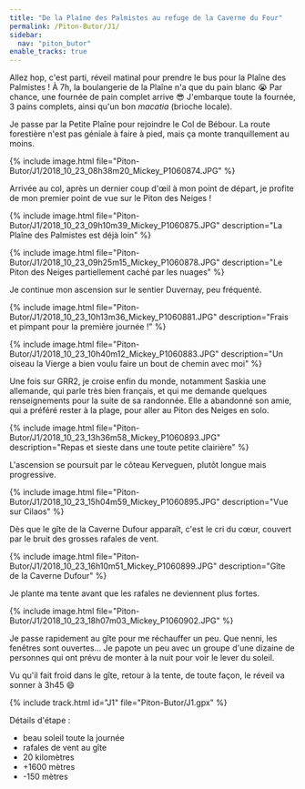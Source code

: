 ```yaml
---
title: "De la Plaîne des Palmistes au refuge de la Caverne du Four"
permalink: /Piton-Butor/J1/
sidebar:
  nav: "piton_butor"
enable_tracks: true
---
```


Allez hop, c'est parti, réveil matinal pour prendre le bus pour la Plaîne des Palmistes !
À 7h, la boulangerie de la Plaîne n'a que du pain blanc :sob:
Par chance, une fournée de pain complet arrive :sunglasses:
J'embarque toute la fournée, 3 pains complets, ainsi qu'un bon *macatia* (brioche locale).

Je passe par la Petite Plaîne pour rejoindre le Col de Bébour.
La route forestière n'est pas géniale à faire à pied, mais ça monte tranquillement au moins.

{% include image.html file="Piton-Butor/J1/2018_10_23_08h38m20_Mickey_P1060874.JPG" %}

Arrivée au col, après un dernier coup d'œil à mon point de départ, je profite de mon premier point de vue sur le Piton des Neiges !

{% include image.html file="Piton-Butor/J1/2018_10_23_09h10m39_Mickey_P1060875.JPG" description="La Plaîne des Palmistes est déjà loin" %}

{% include image.html file="Piton-Butor/J1/2018_10_23_09h25m15_Mickey_P1060878.JPG" description="Le Piton des Neiges partiellement caché par les nuages" %}

Je continue mon ascension sur le sentier Duvernay, peu fréquenté.

{% include image.html file="Piton-Butor/J1/2018_10_23_10h13m36_Mickey_P1060881.JPG" description="Frais et pimpant pour la première journée !" %}

{% include image.html file="Piton-Butor/J1/2018_10_23_10h40m12_Mickey_P1060883.JPG" description="Un oiseau la Vierge a bien voulu faire un bout de chemin avec moi" %}

Une fois sur GRR2, je croise enfin du monde, notamment Saskia une allemande, qui parle très bien français, et qui me demande quelques renseignements pour la suite de sa randonnée.
Elle a abandonné son amie, qui a préféré rester à la plage, pour aller au Piton des Neiges en solo.

{% include image.html file="Piton-Butor/J1/2018_10_23_13h36m58_Mickey_P1060893.JPG" description="Repas et sieste dans une toute petite clairière" %}

L'ascension se poursuit par le côteau Kerveguen, plutôt longue mais progressive.

{% include image.html file="Piton-Butor/J1/2018_10_23_15h04m59_Mickey_P1060895.JPG" description="Vue sur Cilaos" %}

Dès que le gîte de la Caverne Dufour apparaît, c'est le cri du cœur, couvert par le bruit des grosses rafales de vent.

{% include image.html file="Piton-Butor/J1/2018_10_23_16h10m51_Mickey_P1060899.JPG" description="Gîte de la Caverne Dufour" %}

Je plante ma tente avant que les rafales ne deviennent plus fortes.

{% include image.html file="Piton-Butor/J1/2018_10_23_18h07m03_Mickey_P1060902.JPG" %}

Je passe rapidement au gîte pour me réchauffer un peu. Que nenni, les fenêtres sont ouvertes...
Je papote un peu avec un groupe d'une dizaine de personnes qui ont prévu de monter à la nuit pour voir le lever du soleil.

Vu qu'il fait froid dans le gîte, retour à la tente, de toute façon, le réveil va sonner à 3h45 :smile:

{% include track.html id="J1" file="Piton-Butor/J1.gpx" %}

Détails d'étape :
* beau soleil toute la journée
* rafales de vent au gîte
* 20 kilomètres
* +1600 mètres
* -150 mètres
